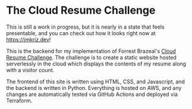 # The Cloud Resume Challenge
This is still a work in progress, but it is nearly in a state that feels presentable, and you can check out how it looks right now at https://jmkriz.dev!

This is the backend for my implementation of Forrest Brazeal's [Cloud Resume Challenge](https://cloudresumechallenge.dev/docs/the-challenge/aws/). The challenge is to create a static website hosted serverlessly in the cloud which displays the contents of my resume along with a visitor count.

The frontend of this site is written using HTML, CSS, and Javascript, and the backend is written in Python. Everything is hosted on AWS, and any changes are automatically tested via GitHub Actions and deployed via Terraform.
